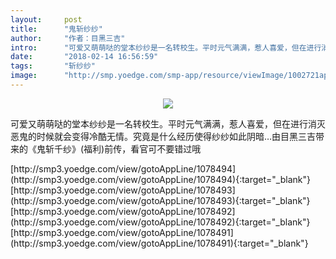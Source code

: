```yaml
---
layout:     post
title:      "鬼斩纱纱"
author:     "作者：目黑三吉"
intro:      "可爱又萌萌哒的堂本纱纱是一名转校生。平时元气满满，惹人喜爱，但在进行消灭恶鬼的时候就会变得冷酷无情。究竟是什么经历使得纱纱如此阴暗…由目黑三吉带来的《鬼斩千纱》(福利)前传，看官可不要错过哦"
date:       "2018-02-14 16:56:59"
tags:       "斩纱纱"
image:      "http://smp.yoedge.com/smp-app/resource/viewImage/1002721appline.png"
---
```

<div style="text-align: center">
<p><img src="http://smp.yoedge.com/smp-app/resource/viewImage/1002721appline.png"/></p>
</div>
<p class="post-meta">
<span>可爱又萌萌哒的堂本纱纱是一名转校生。平时元气满满，惹人喜爱，但在进行消灭恶鬼的时候就会变得冷酷无情。究竟是什么经历使得纱纱如此阴暗…由目黑三吉带来的《鬼斩千纱》(福利)前传，看官可不要错过哦</span>
</p>
[http://smp3.yoedge.com/view/gotoAppLine/1078494](http://smp3.yoedge.com/view/gotoAppLine/1078494){:target="_blank"}
[http://smp3.yoedge.com/view/gotoAppLine/1078493](http://smp3.yoedge.com/view/gotoAppLine/1078493){:target="_blank"}
[http://smp3.yoedge.com/view/gotoAppLine/1078492](http://smp3.yoedge.com/view/gotoAppLine/1078492){:target="_blank"}
[http://smp3.yoedge.com/view/gotoAppLine/1078491](http://smp3.yoedge.com/view/gotoAppLine/1078491){:target="_blank"}


